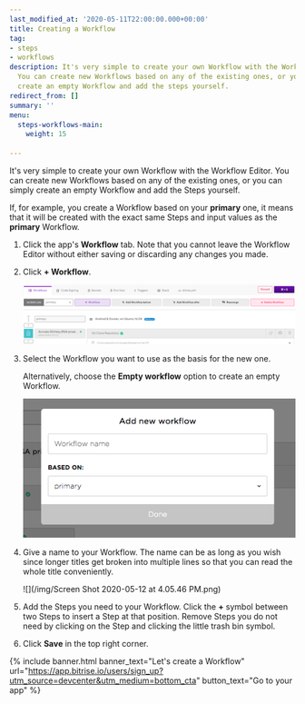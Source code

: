 ```yaml
---
last_modified_at: '2020-05-11T22:00:00.000+00:00'
title: Creating a Workflow
tag:
- steps
- workflows
description: It's very simple to create your own Workflow with the Workflow Editor.
  You can create new Workflows based on any of the existing ones, or you can simply
  create an empty Workflow and add the steps yourself.
redirect_from: []
summary: ''
menu:
  steps-workflows-main:
    weight: 15

---
```

It's very simple to create your own Workflow with the Workflow Editor. You can create new Workflows based on any of the existing ones, or you can simply create an empty Workflow and add the Steps yourself.

If, for example, you create a Workflow based on your **primary** one, it means that it will be created with the exact same Steps and input values as the **primary** Workflow.

1. Click the app's **Workflow** tab. Note that you cannot leave the Workflow Editor without either saving or discarding any changes you made.
2. Click **+ Workflow**.

   ![](/img/addworkflow.png)
3. Select the Workflow you want to use as the basis for the new one.

   Alternatively, choose the **Empty workflow** option to create an empty Workflow.

   ![Add new workflow](/img/getting-started/add-new-workflow.png)
4. Give a name to your Workflow. The name can be as long as you wish since longer titles get broken into multiple lines so that you can read the whole title conveniently. 

   ![](/img/Screen Shot 2020-05-12 at 4.05.46 PM.png)
5. Add the Steps you need to your Workflow. Click the **+** symbol between two Steps to insert a Step at that position. Remove Steps you do not need by clicking on the Step and clicking the little trash bin symbol.
6. Click **Save** in the top right corner.

{% include banner.html banner_text="Let's create a Workflow" url="https://app.bitrise.io/users/sign_up?utm_source=devcenter&utm_medium=bottom_cta" button_text="Go to your app" %}
